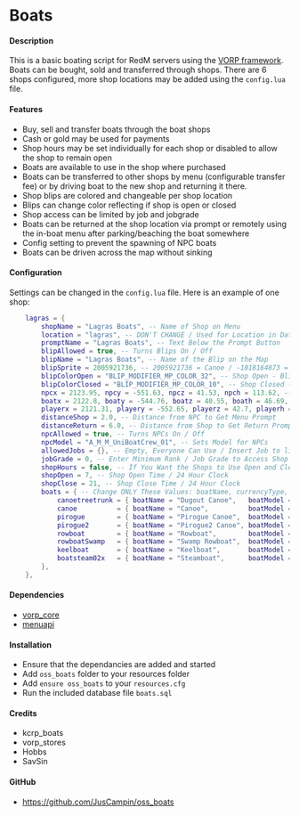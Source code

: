 # Boats

#### Description
This is a basic boating script for RedM servers using the [VORP framework](https://github.com/VORPCORE). Boats can be bought, sold and transferred through shops. There are 6 shops configured, more shop locations may be added using the `config.lua` file.

#### Features
- Buy, sell and transfer boats through the boat shops
- Cash or gold may be used for payments
- Shop hours may be set individually for each shop or disabled to allow the shop to remain open
- Boats are available to use in the shop where purchased
- Boats can be transferred to other shops by menu (configurable transfer fee) or by driving boat to the new shop and returning it there.
- Shop blips are colored and changeable per shop location
- Blips can change color reflecting if shop is open or closed
- Shop access can be limited by job and jobgrade
- Boats can be returned at the shop location via prompt or remotely using the in-boat menu after parking/beaching the boat somewhere
- Config setting to prevent the spawning of NPC boats
- Boats can be driven across the map without sinking

#### Configuration
Settings can be changed in the `config.lua` file. Here is an example of one shop:
```lua
    lagras = {
        shopName = "Lagras Boats", -- Name of Shop on Menu
        location = "lagras", -- DON'T CHANGE / Used for Location in Database
        promptName = "Lagras Boats", -- Text Below the Prompt Button
        blipAllowed = true, -- Turns Blips On / Off
        blipName = "Lagras Boats", -- Name of the Blip on the Map
        blipSprite = 2005921736, -- 2005921736 = Canoe / -1018164873 = Tugboat
        blipColorOpen = "BLIP_MODIFIER_MP_COLOR_32", -- Shop Open - Blip Colors Shown Below
        blipColorClosed = "BLIP_MODIFIER_MP_COLOR_10", -- Shop Closed - Blip Colors Shown Below
        npcx = 2123.95, npcy = -551.63, npcz = 41.53, npch = 113.62, -- Blip and NPC Positions
        boatx = 2122.8, boaty = -544.76, boatz = 40.55, boath = 46.69, -- Boat Spawn and Return Positions
        playerx = 2121.31, playery = -552.65, playerz = 42.7, playerh = 316.34, -- Player Return Teleport Position
        distanceShop = 2.0, -- Distance from NPC to Get Menu Prompt
        distanceReturn = 6.0, -- Distance from Shop to Get Return Prompt
        npcAllowed = true, -- Turns NPCs On / Off
        npcModel = "A_M_M_UniBoatCrew_01", -- Sets Model for NPCs
        allowedJobs = {}, -- Empty, Everyone Can Use / Insert Job to limit access - ex. "police"
        jobGrade = 0, -- Enter Minimum Rank / Job Grade to Access Shop
        shopHours = false, -- If You Want the Shops to Use Open and Closed Hours
        shopOpen = 7, -- Shop Open Time / 24 Hour Clock
        shopClose = 21, -- Shop Close Time / 24 Hour Clock
        boats = { -- Change ONLY These Values: boatName, currencyType, buyPrice, sellPrice and transferPrice
            canoetreetrunk = { boatName = "Dugout Canoe",   boatModel = "canoetreetrunk", currencyType = "cash", buyPrice = 25,   sellPrice = 15,  transferPrice = 5  },
            canoe          = { boatName = "Canoe",          boatModel = "canoe",          currencyType = "cash", buyPrice = 40,   sellPrice = 25,  transferPrice = 5  },
            pirogue        = { boatName = "Pirogue Canoe",  boatModel = "pirogue",        currencyType = "cash", buyPrice = 50,   sellPrice = 30,  transferPrice = 5  },
            pirogue2       = { boatName = "Pirogue2 Canoe", boatModel = "pirogue2",       currencyType = "cash", buyPrice = 50,   sellPrice = 30,  transferPrice = 5  },
            rowboat        = { boatName = "Rowboat",        boatModel = "rowboat",        currencyType = "cash", buyPrice = 100,  sellPrice = 70,  transferPrice = 10 },
            rowboatSwamp   = { boatName = "Swamp Rowboat",  boatModel = "rowboatSwamp",   currencyType = "cash", buyPrice = 100,  sellPrice = 70,  transferPrice = 10 },
            keelboat       = { boatName = "Keelboat",       boatModel = "keelboat",       currencyType = "cash", buyPrice = 800,  sellPrice = 600, transferPrice = 20 },
            boatsteam02x   = { boatName = "Steamboat",      boatModel = "boatsteam02x",   currencyType = "cash", buyPrice = 1200, sellPrice = 900, transferPrice = 20 },
        },
    },
```

#### Dependencies
- [vorp_core](https://github.com/VORPCORE/vorp-core-lua)
- [menuapi](https://github.com/outsider31000/menuapi)

#### Installation
- Ensure that the dependancies are added and started
- Add `oss_boats` folder to your resources folder
- Add `ensure oss_boats` to your `resources.cfg`
- Run the included database file `boats.sql`

#### Credits
- kcrp_boats
- vorp_stores
- Hobbs
- SavSin

#### GitHub
- https://github.com/JusCampin/oss_boats